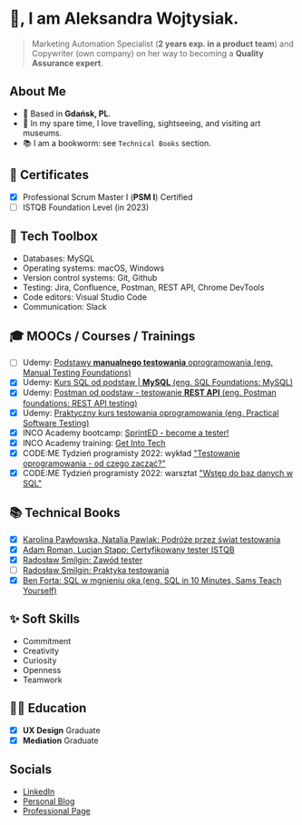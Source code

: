 # 👋, I am Aleksandra Wojtysiak.
> Marketing Automation Specialist (**2 years exp. in a product team**) and Copywriter (own company) on her way to becoming a **Quality Assurance expert**.

## About Me
- 📍 Based in **Gdańsk, PL**.
- 🧭 In my spare time, I love travelling, sightseeing, and visiting art museums.
- 📚 I am a bookworm: see `Technical Books` section.


## 📜 Certificates
- [x] Professional Scrum Master I (**PSM I**) Certified
- [ ] ISTQB Foundation Level (in 2023)

## 🧰 Tech Toolbox
* Databases: MySQL
* Operating systems: macOS, Windows
* Version control systems: Git, Github
* Testing: Jira, Confluence, Postman, REST API, Chrome DevTools
* Code editors: Visual Studio Code
* Communication: Slack

## 🎓 MOOCs / Courses / Trainings

- [ ] Udemy: [Podstawy **manualnego testowania** oprogramowania (eng. Manual Testing Foundations)](https://www.udemy.com/course/kurs-testowania-oprogramowania/)
- [x] Udemy: [Kurs SQL od podstaw | **MySQL** (eng. SQL Foundations: MySQL)](https://www.udemy.com/course/kurs-sql-od-podstaw/)
- [x] Udemy: [Postman od podstaw - testowanie **REST API** (eng. Postman foundations: REST API testing)](https://www.udemy.com/course/postman-od-podstaw-testowanie-rest-api/)
- [x] Udemy: [Praktyczny kurs testowania oprogramowania (eng. Practical Software Testing)](https://www.udemy.com/course/praktyczny-kurs-testowania-oprogramowania)
- [x] INCO Academy bootcamp: [SprintED - become a tester!](https://www.incopolska.org/zostan-testerka)
- [x] INCO Academy training: [Get Into Tech](https://www.incopolska.org/get-into-tech)
- [x] CODE:ME Tydzień programisty 2022: wykład ["Testowanie oprogramowania - od czego zacząć?"](https://tydzienprogramisty.pl/)
- [x] CODE:ME Tydzień programisty 2022: warsztat ["Wstęp do baz danych w SQL"](https://tydzienprogramisty.pl/)

## 📚 Technical Books

- [x] [Karolina Pawłowska, Natalia Pawlak: Podróże przez świat testowania](https://www.funwithbugs.com/store/produkt/podroz-przez-swiat-testowania-miekka-okladka/)
- [x] [Adam Roman, Lucjan Stapp: Certyfikowany tester ISTQB](https://helion.pl/ksiazki/certyfikowany-tester-istqb-poziom-podstawowy-adam-roman-lucjan-stapp,ctispp.htm#format/e)
- [x] [Radosław Smilgin: Zawód tester](https://helion.pl/ksiazki/zawod-tester-od-decyzji-do-zdobycia-doswiadczenia-radoslaw-smilgin,e_0vj2.htm#format/e)
- [ ] [Radosław Smilgin: Praktyka testowania](https://ksiegarnia.pwn.pl/Praktyka-testowania,847295499,p.html)
- [x] [Ben Forta: SQL w mgnieniu oka (eng. SQL in 10 Minutes, Sams Teach Yourself)](https://helion.pl/ksiazki/sql-w-mgnieniu-oka-opanuj-jezyk-zapytan-w-10-minut-dziennie-wydanie-iv-ben-forta,sqldko.htm#format/e)

## ✨ Soft Skills

- Commitment
- Creativity
- Curiosity
- Openness
- Teamwork


## 🧑‍🎓 Education

- [x] **UX Design** Graduate
- [x] **Mediation** Graduate

## Socials

- [LinkedIn](https://www.linkedin.com/in/olka-wojtysiak/)
- [Personal Blog](https://kulturalna-ola.pl/)
- [Professional Page](https://www.wojtysiak.art/)

